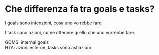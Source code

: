 # Che differenza fa tra goals e tasks?


I goals sono intenzioni, cosa uno vorrebbe fare.  

I task sono azioni, come ottenere quello che uno vorrebbe fare.

  

GOMS: internal goals  
HTA: azioni esterne, tasks sono astrazioni

